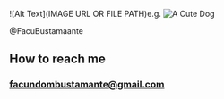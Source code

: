 ![Alt Text](IMAGE URL OR FILE PATH)e.g. ![A Cute Dog]([https://thehappypuppysite.com/wp-content/uploads/2017/10/Cute-Dog-Names-HP-long.jpg](https://w1.pngwing.com/pngs/835/530/png-transparent-python-logo-programming-language-computer-programming-python-programming-basics-for-absolute-beginners-scripting-language-source-code-php-code-climate-inc.png))

@FacuBustamaante
## How to reach me
### facundombustamante@gmail.com

<!---
FacuBustamaante/FacuBustamaante is a ✨ special ✨ repository because its `README.md` (this file) appears on your GitHub profile.
You can click the Preview link to take a look at your changes.
--->
